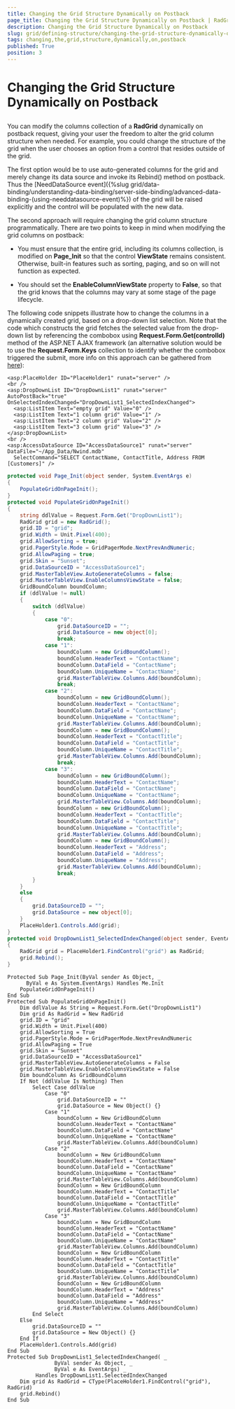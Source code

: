```yaml
---
title: Changing the Grid Structure Dynamically on Postback
page_title: Changing the Grid Structure Dynamically on Postback | RadGrid for ASP.NET AJAX Documentation
description: Changing the Grid Structure Dynamically on Postback
slug: grid/defining-structure/changing-the-grid-structure-dynamically-on-postback
tags: changing,the,grid,structure,dynamically,on,postback
published: True
position: 3
---
```


# Changing the Grid Structure Dynamically on Postback



## 

You can modify the columns collection of a **RadGrid** dynamically on postback request, giving your user the freedom to alter the grid column structure when needed. For example, you could change the structure of the grid when the user chooses an option from a control that resides outside of the grid.

The first option would be to use auto-generated columns for the grid and merely change its data source and invoke its Rebind() method on postback. Thus the [NeedDataSource event]({%slug grid/data-binding/understanding-data-binding/server-side-binding/advanced-data-binding-(using-needdatasource-event)%}) of the grid will be raised explicitly and the control will be populated with the new data.

The second approach will require changing the grid column structure programmatically. There are two points to keep in mind when modifying the grid columns on postback:

* You must ensure that the entire grid, including its columns collection, is modified on **Page_Init** so that the control **ViewState** remains consistent. Otherwise, built-in features such as sorting, paging, and so on will not function as expected.

* You should set the **EnableColumnViewState** property to **False**, so that the grid knows that the columns may vary at some stage of the page lifecycle.

The following code snippets illustrate how to change the columns in a dynamically created grid, based on a drop-down list selection. Note that the code which constructs the grid fetches the selected value from the drop-down list by referencing the combobox using **Request.Form.Get(controlId)** method of the ASP.NET AJAX framework (an alternative solution would be to use the **Request.Form.Keys** collection to identify whether the combobox triggered the submit, more info on this approach can be gathered from [here](http://forums.asp.net/p/1159322/1912061.aspx)):



````ASP.NET
<asp:PlaceHolder ID="PlaceHolder1" runat="server" />
<br />
<asp:DropDownList ID="DropDownList1" runat="server" AutoPostBack="true" OnSelectedIndexChanged="DropDownList1_SelectedIndexChanged">
  <asp:ListItem Text="empty grid" Value="0" />
  <asp:ListItem Text="1 column grid" Value="1" />
  <asp:ListItem Text="2 column grid" Value="2" />
  <asp:ListItem Text="3 column grid" Value="3" />
</asp:DropDownList>
<br />
<asp:AccessDataSource ID="AccessDataSource1" runat="server" DataFile="~/App_Data/Nwind.mdb"
  SelectCommand="SELECT ContactName, ContactTitle, Address FROM [Customers]" />
````
````C#
protected void Page_Init(object sender, System.EventArgs e)
{
    PopulateGridOnPageInit();
}
protected void PopulateGridOnPageInit()
{
    string ddlValue = Request.Form.Get("DropDownList1");
    RadGrid grid = new RadGrid();
    grid.ID = "grid";
    grid.Width = Unit.Pixel(400);
    grid.AllowSorting = true;
    grid.PagerStyle.Mode = GridPagerMode.NextPrevAndNumeric;
    grid.AllowPaging = true;
    grid.Skin = "Sunset";
    grid.DataSourceID = "AccessDataSource1";
    grid.MasterTableView.AutoGenerateColumns = false;
    grid.MasterTableView.EnableColumnsViewState = false;
    GridBoundColumn boundColumn;
    if (ddlValue != null)
    {
        switch (ddlValue)
        {
            case "0":
                grid.DataSourceID = "";
                grid.DataSource = new object[0];
                break;
            case "1":
                boundColumn = new GridBoundColumn();
                boundColumn.HeaderText = "ContactName";
                boundColumn.DataField = "ContactName";
                boundColumn.UniqueName = "ContactName";
                grid.MasterTableView.Columns.Add(boundColumn);
                break;
            case "2":
                boundColumn = new GridBoundColumn();
                boundColumn.HeaderText = "ContactName";
                boundColumn.DataField = "ContactName";
                boundColumn.UniqueName = "ContactName";
                grid.MasterTableView.Columns.Add(boundColumn);
                boundColumn = new GridBoundColumn();
                boundColumn.HeaderText = "ContactTitle";
                boundColumn.DataField = "ContactTitle";
                boundColumn.UniqueName = "ContactTitle";
                grid.MasterTableView.Columns.Add(boundColumn);
                break;
            case "3":
                boundColumn = new GridBoundColumn();
                boundColumn.HeaderText = "ContactName";
                boundColumn.DataField = "ContactName";
                boundColumn.UniqueName = "ContactName";
                grid.MasterTableView.Columns.Add(boundColumn);
                boundColumn = new GridBoundColumn();
                boundColumn.HeaderText = "ContactTitle";
                boundColumn.DataField = "ContactTitle";
                boundColumn.UniqueName = "ContactTitle";
                grid.MasterTableView.Columns.Add(boundColumn);
                boundColumn = new GridBoundColumn();
                boundColumn.HeaderText = "Address";
                boundColumn.DataField = "Address";
                boundColumn.UniqueName = "Address";
                grid.MasterTableView.Columns.Add(boundColumn);
                break;
        }
    }
    else
    {
        grid.DataSourceID = "";
        grid.DataSource = new object[0];
    }
    PlaceHolder1.Controls.Add(grid);
}
protected void DropDownList1_SelectedIndexChanged(object sender, EventArgs e)
{
    RadGrid grid = PlaceHolder1.FindControl("grid") as RadGrid;
    grid.Rebind();
}
````
````VB
Protected Sub Page_Init(ByVal sender As Object, _
      ByVal e As System.EventArgs) Handles Me.Init
    PopulateGridOnPageInit()
End Sub
Protected Sub PopulateGridOnPageInit()
    Dim ddlValue As String = Request.Form.Get("DropDownList1")
    Dim grid As RadGrid = New RadGrid
    grid.ID = "grid"
    grid.Width = Unit.Pixel(400)
    grid.AllowSorting = True
    grid.PagerStyle.Mode = GridPagerMode.NextPrevAndNumeric
    grid.AllowPaging = True
    grid.Skin = "Sunset"
    grid.DataSourceID = "AccessDataSource1"
    grid.MasterTableView.AutoGenerateColumns = False
    grid.MasterTableView.EnableColumnsViewState = False
    Dim boundColumn As GridBoundColumn
    If Not (ddlValue Is Nothing) Then
        Select Case ddlValue
            Case "0"
                grid.DataSourceID = ""
                grid.DataSource = New Object() {}
            Case "1"
                boundColumn = New GridBoundColumn
                boundColumn.HeaderText = "ContactName"
                boundColumn.DataField = "ContactName"
                boundColumn.UniqueName = "ContactName"
                grid.MasterTableView.Columns.Add(boundColumn)
            Case "2"
                boundColumn = New GridBoundColumn
                boundColumn.HeaderText = "ContactName"
                boundColumn.DataField = "ContactName"
                boundColumn.UniqueName = "ContactName"
                grid.MasterTableView.Columns.Add(boundColumn)
                boundColumn = New GridBoundColumn
                boundColumn.HeaderText = "ContactTitle"
                boundColumn.DataField = "ContactTitle"
                boundColumn.UniqueName = "ContactTitle"
                grid.MasterTableView.Columns.Add(boundColumn)
            Case "3"
                boundColumn = New GridBoundColumn
                boundColumn.HeaderText = "ContactName"
                boundColumn.DataField = "ContactName"
                boundColumn.UniqueName = "ContactName"
                grid.MasterTableView.Columns.Add(boundColumn)
                boundColumn = New GridBoundColumn
                boundColumn.HeaderText = "ContactTitle"
                boundColumn.DataField = "ContactTitle"
                boundColumn.UniqueName = "ContactTitle"
                grid.MasterTableView.Columns.Add(boundColumn)
                boundColumn = New GridBoundColumn
                boundColumn.HeaderText = "Address"
                boundColumn.DataField = "Address"
                boundColumn.UniqueName = "Address"
                grid.MasterTableView.Columns.Add(boundColumn)
        End Select
    Else
        grid.DataSourceID = ""
        grid.DataSource = New Object() {}
    End If
    PlaceHolder1.Controls.Add(grid)
End Sub
Protected Sub DropDownList1_SelectedIndexChanged( _
               ByVal sender As Object, _
               ByVal e As EventArgs) _
         Handles DropDownList1.SelectedIndexChanged
    Dim grid As RadGrid = CType(PlaceHolder1.FindControl("grid"), RadGrid)
    grid.Rebind()
End Sub
````

